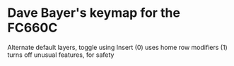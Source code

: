 # Dave Bayer's keymap for the FC660C

Alternate default layers, toggle using Insert
(0) uses home row modifiers
(1) turns off unusual features, for safety
